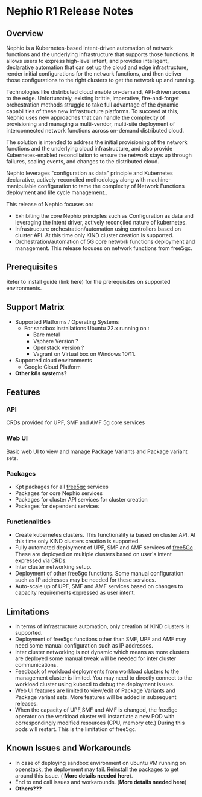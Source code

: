 # Nephio R1 Release Notes

## Overview
Nephio is a Kubernetes-based intent-driven automation of network functions and the underlying infrastructure that supports those functions. It allows users to express high-level intent, and provides intelligent, declarative automation that can set up the cloud and edge infrastructure, render initial configurations for the network functions, and then deliver those configurations to the right clusters to get the network up and running.

Technologies like distributed cloud enable on-demand, API-driven access to the edge. Unfortunately, existing brittle, imperative, fire-and-forget orchestration methods struggle to take full advantage of the dynamic capabilities of these new infrastructure platforms. To succeed at this, Nephio uses new approaches that can handle the complexity of provisioning and managing a multi-vendor, multi-site deployment of interconnected network functions across on-demand distributed cloud.

The solution is intended to address the initial provisioning of the network functions and the underlying cloud infrastructure, and also provide Kubernetes-enabled reconciliation to ensure the network stays up through failures, scaling events, and changes to the distributed cloud. 

Nephio leverages "configuration as data" principle and Kubernetes declarative, actively-reconciled methodology along with machine-manipulable configuration to tame the complexity of Network Functions deployment and life cycle management..

This release of Nephio focuses on:
* Exhibiting the core Nephio principles such as Configuration as data and leveraging the intent driver, actively reconciled nature of kubernetes.
*  Infrastructure orchestration/automation using controllers based on  cluster API. At this time only KIND cluster creation is supported.
* Orchestration/automation of 5G core network functions deployment and management. This release focuses on network functions from free5gc. 

## Prerequisites

Refer to install guide (link here) for the prerequisites on supported environments. 


## Support Matrix
* Supported Platforms / Operating Systems
  * For sandbox installations Ubuntu 22.x running on :
    * Bare metal
    * Vsphere Version ?
    * Openstack version ?
    * Vagrant on Virtual box on Windows 10/11.
* Supported cloud environments
  * Google Cloud Platform
* **Other k8s systems?**

## Features
### API
CRDs provided for UPF, SMF and AMF 5g core services
### Web UI
Basic web UI to view and manage Package Variants and Package variant sets.
### Packages
* Kpt packages for all [free5gc](https://free5gc.org/) services
* Packages for core Nephio services
* Packages for cluster API services for cluster creation
* Packages for dependent services
### Functionalities
* Create kubernetes clusters. This functionality ia based on cluster API. At this time only KIND clusters creation is supported.
* Fully automated deployment of UPF, SMF and AMF services of [free5Gc](https://free5gc.org/) . These are deployed on multiple clusters based on user's intent expressed via CRDs.
* Inter cluster networking setup.
* Deployment of other free5gc functions. Some manual configuration such as IP addresses may be needed for these services.
* Auto-scale up of UPF, SMF and AMF services based on changes to capacity requirements expressed as user intent.

## Limitations
* In terms of infrastructure automation, only creation of KIND clusters is supported.
* Deployment of  free5gc functions other than SMF, UPF and AMF may need some manual configuration such as IP addresses.
* Inter cluster networking is not dynamic which means as more clusters are deployed some manual tweak will be needed for inter cluster communications. 
* Feedback of workload deployments from workload clusters to the management cluster is limited. You may need to directly connect to the workload cluster using kubectl to debug the deployment issues. 
* Web UI features are limited to view/edit of Package Variants and Package variant sets. More features will be added in subsequent releases. 
* When the capacity of UPF,SMF and AMF is changed, the free5gc operator on the workload cluster will instantiate a new POD with correspondingly modified resources (CPU, memory etc.) During this pods will restart. This is the limitation of free5gc.

## Known Issues and Workarounds
* In case of deploying sandbox environment on ubuntu VM running on openstack, the deployment may fail. Reinstall the packages to get around this issue. ( **More details needed here**).
* End to end call issues and workarounds. (**More details needed here**)
* **Others???**


